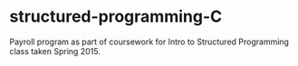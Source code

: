 # structured-programming-C

<p>Payroll program as part of coursework for Intro to Structured Programming class taken Spring 2015.</p>
